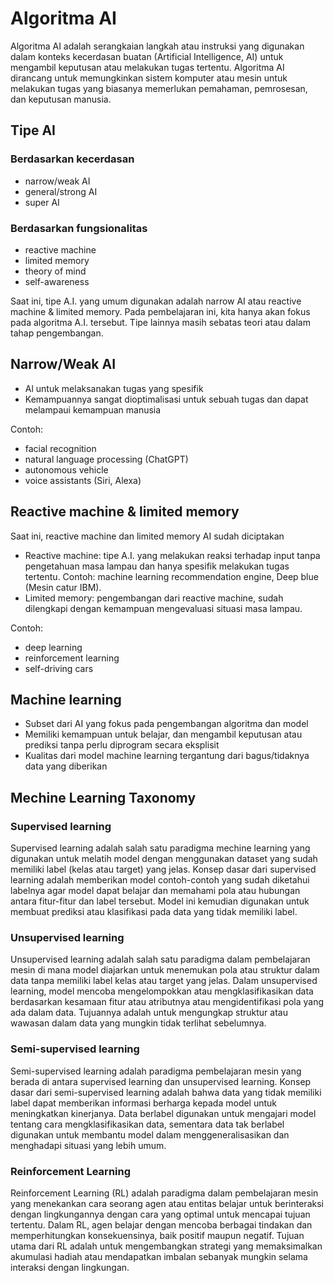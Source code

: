 # Algoritma AI
Algoritma AI adalah serangkaian langkah atau instruksi yang digunakan dalam konteks kecerdasan buatan (Artificial Intelligence, AI) untuk mengambil keputusan atau melakukan tugas tertentu. Algoritma AI dirancang untuk memungkinkan sistem komputer atau mesin untuk melakukan tugas yang biasanya memerlukan pemahaman, pemrosesan, dan keputusan manusia.
## Tipe AI 
### Berdasarkan kecerdasan 
* narrow/weak AI
* general/strong AI
* super AI
  
### Berdasarkan fungsionalitas
* reactive machine
* limited memory
* theory of mind
* self-awareness

Saat ini, tipe A.I. yang umum digunakan adalah narrow AI atau reactive machine & limited memory. Pada pembelajaran ini, kita hanya akan fokus pada algoritma A.I. tersebut. Tipe lainnya masih sebatas teori atau dalam tahap pengembangan.

## Narrow/Weak AI
* Al untuk melaksanakan tugas yang spesifik
* Kemampuannya sangat dioptimalisasi untuk sebuah tugas dan dapat melampaui kemampuan manusia
  
Contoh:
  * facial recognition
  * natural language processing (ChatGPT)
  * autonomous vehicle
  * voice assistants (Siri, Alexa)

## Reactive machine & limited memory
Saat ini, reactive machine dan limited memory AI sudah diciptakan
* Reactive machine: tipe A.I. yang melakukan reaksi terhadap input tanpa pengetahuan masa lampau dan hanya spesifik melakukan tugas tertentu. Contoh: machine learning recommendation engine, Deep blue (Mesin catur IBM).
* Limited memory: pengembangan dari reactive machine, sudah dilengkapi dengan kemampuan mengevaluasi situasi masa lampau. 
  
Contoh: 
* deep learning 
* reinforcement learning
* self-driving cars

## Machine learning
* Subset dari AI yang fokus pada pengembangan algoritma dan model
* Memiliki kemampuan untuk belajar, dan mengambil keputusan atau prediksi tanpa perlu diprogram secara eksplisit
* Kualitas dari model machine learning tergantung dari bagus/tidaknya data yang diberikan

## Mechine Learning Taxonomy
### Supervised learning
Supervised learning adalah salah satu paradigma mechine learning yang digunakan untuk melatih model dengan menggunakan dataset yang sudah memiliki label (kelas atau target) yang jelas. Konsep dasar dari supervised learning adalah memberikan model contoh-contoh yang sudah diketahui labelnya agar model dapat belajar dan memahami pola atau hubungan antara fitur-fitur dan label tersebut. Model ini kemudian digunakan untuk membuat prediksi atau klasifikasi pada data yang tidak memiliki label.
 
### Unsupervised learning
Unsupervised learning adalah salah satu paradigma dalam pembelajaran mesin di mana model diajarkan untuk menemukan pola atau struktur dalam data tanpa memiliki label kelas atau target yang jelas. Dalam unsupervised learning, model mencoba mengelompokkan atau mengklasifikasikan data berdasarkan kesamaan fitur atau atributnya atau mengidentifikasi pola yang ada dalam data. Tujuannya adalah untuk mengungkap struktur atau wawasan dalam data yang mungkin tidak terlihat sebelumnya.

### Semi-supervised learning
Semi-supervised learning adalah paradigma pembelajaran mesin yang berada di antara supervised learning dan unsupervised learning. Konsep dasar dari semi-supervised learning adalah bahwa data yang tidak memiliki label dapat memberikan informasi berharga kepada model untuk meningkatkan kinerjanya. Data berlabel digunakan untuk mengajari model tentang cara mengklasifikasikan data, sementara data tak berlabel digunakan untuk membantu model dalam menggeneralisasikan dan menghadapi situasi yang lebih umum.

### Reinforcement Learning
Reinforcement Learning (RL) adalah paradigma dalam pembelajaran mesin yang menekankan cara seorang agen atau entitas belajar untuk berinteraksi dengan lingkungannya dengan cara yang optimal untuk mencapai tujuan tertentu. Dalam RL, agen belajar dengan mencoba berbagai tindakan dan memperhitungkan konsekuensinya, baik positif maupun negatif. Tujuan utama dari RL adalah untuk mengembangkan strategi yang memaksimalkan akumulasi hadiah atau mendapatkan imbalan sebanyak mungkin selama interaksi dengan lingkungan.
 